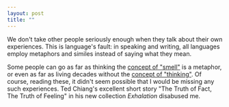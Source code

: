 ```yaml
---
layout: post
title: ""
---
```


We don't take other people seriously enough when they talk about their own experiences. This is language's fault: in speaking and writing, all languages employ metaphors and similes instead of saying what they mean.

Some people can go as far as thinking the [concept of "smell"][smell] is a metaphor, or even as far as living decades without the [concept of "thinking"][conscious]. Of course, reading these, it didn't seem possible that I would be missing any such experiences. Ted Chiang's excellent short story "The Truth of Fact, The Truth of Feeling" in his new collection <i>Exhalation</i> disabused me. 





[smell]: https://slatestarcodex.com/2014/03/17/what-universal-human-experiences-are-you-missing-without-realizing-it/
[conscious]: https://slatestarcodex.com/2020/06/01/book-review-origin-of-consciousness-in-the-breakdown-of-the-bicameral-mind/
